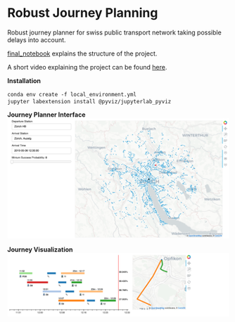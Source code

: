 # Robust Journey Planning

Robust journey planner for swiss public transport network taking possible delays into account.

[final_notebook](notebooks/final_notebook.ipynb) explains the structure of the project.

A short video explaining the project can be found [here](https://www.youtube.com/watch?v=tZWT6d0ZCrg&feature=youtu.be).

**Installation**
```
conda env create -f local_environment.yml
jupyter labextension install @pyviz/jupyterlab_pyviz
```

**Journey Planner Interface**
![](images/journey_planner.png)

**Journey Visualization**
![](images/journey_visualization.png)
